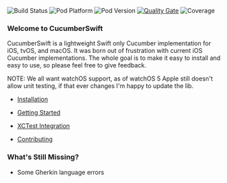 ![Build Status](https://img.shields.io/travis/com/Tyler-Keith-Thompson/CucumberSwift/master?style=popout) 
![Pod Platform](https://img.shields.io/cocoapods/p/CucumberSwift.svg?style=popout) ![Pod Version](https://img.shields.io/cocoapods/v/CucumberSwift.svg?style=popout)
[![Quality Gate](https://img.shields.io/sonar/quality_gate/Tyler-Keith-Thompson_CucumberSwift?server=https%3A%2F%2Fsonarcloud.io)](https://sonarcloud.io/dashboard?id=Tyler-Keith-Thompson_CucumberSwift)
![Coverage](https://img.shields.io/sonar/coverage/Tyler-Keith-Thompson_CucumberSwift?server=http%3A%2F%2Fsonarcloud.io)


### Welcome to CucumberSwift
CucumberSwift is a lightweight Swift only Cucumber implementation for iOS, tvOS, and macOS. It was born out of frustration with current iOS Cucumber implementations. The whole goal is to make it easy to install and easy to use, so please feel free to give feedback.

NOTE: We all want watchOS support, as of watchOS 5 Apple still doesn't allow unit testing, if that ever changes I'm happy to update the lib.

* [Installation](https://github.com/Tyler-Keith-Thompson/CucumberSwift/wiki/installation)
* [Getting Started](https://github.com/Tyler-Keith-Thompson/CucumberSwift/wiki)
* [XCTest Integration](https://github.com/Tyler-Keith-Thompson/CucumberSwift/wiki/xctest-integration)

* [Contributing](/CONTRIBUTING.md)

### What's Still Missing?
- Some Gherkin language errors